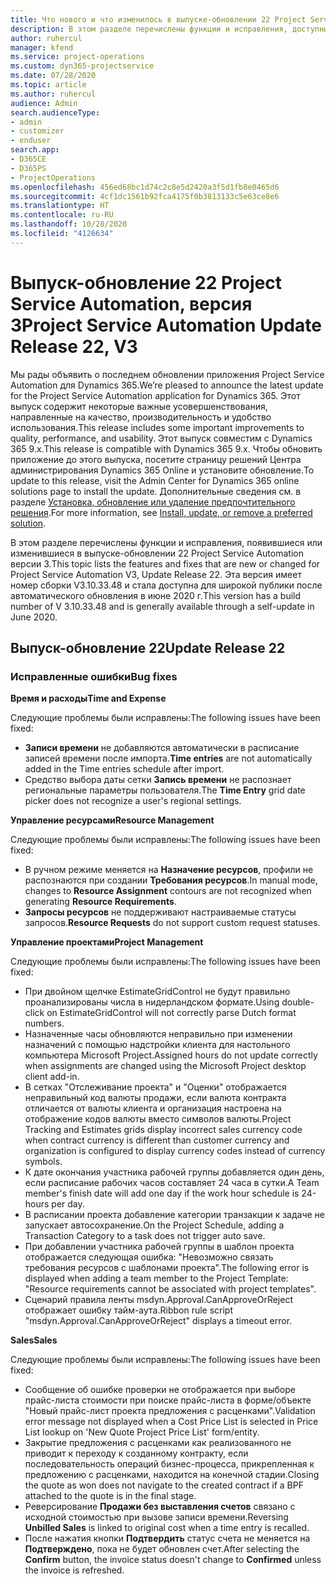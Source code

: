 ```yaml
---
title: Что нового и что изменилось в выпуске-обновлении 22 Project Service Automation версии 3
description: В этом разделе перечислены функции и исправления, доступные в выпуске-обновлении 22 Project Service Automation версии 3.
author: ruhercul
manager: kfend
ms.service: project-operations
ms.custom: dyn365-projectservice
ms.date: 07/28/2020
ms.topic: article
ms.author: ruhercul
audience: Admin
search.audienceType:
- admin
- customizer
- enduser
search.app:
- D365CE
- D365PS
- ProjectOperations
ms.openlocfilehash: 456ed68bc1d74c2c8e5d2420a3f5d1fb8e0465d6
ms.sourcegitcommit: 4cf1dc1561b92fca4175f0b3813133c5e63ce8e6
ms.translationtype: HT
ms.contentlocale: ru-RU
ms.lasthandoff: 10/28/2020
ms.locfileid: "4126634"
---
```

# <a name="project-service-automation-update-release-22-v3"></a><span data-ttu-id="e2920-103">Выпуск-обновление 22 Project Service Automation, версия 3</span><span class="sxs-lookup"><span data-stu-id="e2920-103">Project Service Automation Update Release 22, V3</span></span>

<span data-ttu-id="e2920-104">Мы рады объявить о последнем обновлении приложения Project Service Automation для Dynamics 365.</span><span class="sxs-lookup"><span data-stu-id="e2920-104">We’re pleased to announce the latest update for the Project Service Automation application for Dynamics 365.</span></span> <span data-ttu-id="e2920-105">Этот выпуск содержит некоторые важные усовершенствования, направленные на качество, производительность и удобство использования.</span><span class="sxs-lookup"><span data-stu-id="e2920-105">This release includes some important improvements to quality, performance, and usability.</span></span> <span data-ttu-id="e2920-106">Этот выпуск совместим с Dynamics 365 9.x.</span><span class="sxs-lookup"><span data-stu-id="e2920-106">This release is compatible with Dynamics 365 9.x.</span></span> <span data-ttu-id="e2920-107">Чтобы обновить приложение до этого выпуска, посетите страницу решений Центра администрирования Dynamics 365 Online и установите обновление.</span><span class="sxs-lookup"><span data-stu-id="e2920-107">To update to this release, visit the Admin Center for Dynamics 365 online solutions page to install the update.</span></span> <span data-ttu-id="e2920-108">Дополнительные сведения см. в разделе [Установка, обновление или удаление предпочтительного решения](https://docs.microsoft.com/power-platform/admin/install-remove-preferred-solution).</span><span class="sxs-lookup"><span data-stu-id="e2920-108">For more information, see [Install, update, or remove a preferred solution](https://docs.microsoft.com/power-platform/admin/install-remove-preferred-solution).</span></span>

<span data-ttu-id="e2920-109">В этом разделе перечислены функции и исправления, появившиеся или изменившиеся в выпуске-обновлении 22 Project Service Automation версии 3.</span><span class="sxs-lookup"><span data-stu-id="e2920-109">This topic lists the features and fixes that are new or changed for Project Service Automation V3, Update Release 22.</span></span> <span data-ttu-id="e2920-110">Эта версия имеет номер сборки V3.10.33.48 и стала доступна для широкой публики после автоматического обновления в июне 2020 г.</span><span class="sxs-lookup"><span data-stu-id="e2920-110">This version has a build number of V 3.10.33.48 and is generally available through a self-update in June 2020.</span></span>

## <a name="update-release-22"></a><span data-ttu-id="e2920-111">Выпуск-обновление 22</span><span class="sxs-lookup"><span data-stu-id="e2920-111">Update Release 22</span></span>

### <a name="bug-fixes"></a><span data-ttu-id="e2920-112">Исправленные ошибки</span><span class="sxs-lookup"><span data-stu-id="e2920-112">Bug fixes</span></span>



<span data-ttu-id="e2920-113">**Время и расходы**</span><span class="sxs-lookup"><span data-stu-id="e2920-113">**Time and Expense**</span></span>

<span data-ttu-id="e2920-114">Следующие проблемы были исправлены:</span><span class="sxs-lookup"><span data-stu-id="e2920-114">The following issues have been fixed:</span></span>

- <span data-ttu-id="e2920-115">**Записи времени** не добавляются автоматически в расписание записей времени после импорта.</span><span class="sxs-lookup"><span data-stu-id="e2920-115">**Time entries** are not automatically added in the Time entries schedule after import.</span></span>
- <span data-ttu-id="e2920-116">Средство выбора даты сетки **Запись времени** не распознает региональные параметры пользователя.</span><span class="sxs-lookup"><span data-stu-id="e2920-116">The **Time Entry** grid date picker does not recognize a user's regional settings.</span></span>

<span data-ttu-id="e2920-117">**Управление ресурсами**</span><span class="sxs-lookup"><span data-stu-id="e2920-117">**Resource Management**</span></span>

<span data-ttu-id="e2920-118">Следующие проблемы были исправлены:</span><span class="sxs-lookup"><span data-stu-id="e2920-118">The following issues have been fixed:</span></span>

- <span data-ttu-id="e2920-119">В ручном режиме меняется на **Назначение ресурсов**, профили не распознаются при создании **Требования ресурсов**.</span><span class="sxs-lookup"><span data-stu-id="e2920-119">In manual mode, changes to **Resource Assignment** contours are not recognized when generating **Resource Requirements**.</span></span>
- <span data-ttu-id="e2920-120">**Запросы ресурсов** не поддерживают настраиваемые статусы запросов.</span><span class="sxs-lookup"><span data-stu-id="e2920-120">**Resource Requests** do not support custom request statuses.</span></span>

<span data-ttu-id="e2920-121">**Управление проектами**</span><span class="sxs-lookup"><span data-stu-id="e2920-121">**Project Management**</span></span>

<span data-ttu-id="e2920-122">Следующие проблемы были исправлены:</span><span class="sxs-lookup"><span data-stu-id="e2920-122">The following issues have been fixed:</span></span>

- <span data-ttu-id="e2920-123">При двойном щелчке EstimateGridControl не будут правильно проанализированы числа в нидерландском формате.</span><span class="sxs-lookup"><span data-stu-id="e2920-123">Using double-click on EstimateGridControl will not correctly parse Dutch format numbers.</span></span>
- <span data-ttu-id="e2920-124">Назначенные часы обновляются неправильно при изменении назначений с помощью надстройки клиента для настольного компьютера Microsoft Project.</span><span class="sxs-lookup"><span data-stu-id="e2920-124">Assigned hours do not update correctly when assignments are changed using the Microsoft Project desktop client add-in.</span></span>
- <span data-ttu-id="e2920-125">В сетках "Отслеживание проекта" и "Оценки" отображается неправильный код валюты продажи, если валюта контракта отличается от валюты клиента и организация настроена на отображение кодов валюты вместо символов валюты.</span><span class="sxs-lookup"><span data-stu-id="e2920-125">Project Tracking and Estimates grids display incorrect sales currency code when contract currency is different than customer currency and organization is configured to display currency codes instead of currency symbols.</span></span>
- <span data-ttu-id="e2920-126">К дате окончания участника рабочей группы добавляется один день, если расписание рабочих часов составляет 24 часа в сутки.</span><span class="sxs-lookup"><span data-stu-id="e2920-126">A Team member's finish date will add one day if the work hour schedule is 24-hours per day.</span></span>
- <span data-ttu-id="e2920-127">В расписании проекта добавление категории транзакции к задаче не запускает автосохранение.</span><span class="sxs-lookup"><span data-stu-id="e2920-127">On the Project Schedule, adding a Transaction Category to a task does not trigger auto save.</span></span>
- <span data-ttu-id="e2920-128">При добавлении участника рабочей группы в шаблон проекта отображается следующая ошибка: "Невозможно связать требования ресурсов с шаблонами проекта".</span><span class="sxs-lookup"><span data-stu-id="e2920-128">The following error is displayed when adding a team member to the Project Template: "Resource requirements cannot be associated with project templates".</span></span> 
- <span data-ttu-id="e2920-129">Сценарий правила ленты msdyn.Approval.CanApproveOrReject отображает ошибку тайм-аута.</span><span class="sxs-lookup"><span data-stu-id="e2920-129">Ribbon rule script "msdyn.Approval.CanApproveOrReject" displays a timeout error.</span></span>

<span data-ttu-id="e2920-130">**Sales**</span><span class="sxs-lookup"><span data-stu-id="e2920-130">**Sales**</span></span>

<span data-ttu-id="e2920-131">Следующие проблемы были исправлены:</span><span class="sxs-lookup"><span data-stu-id="e2920-131">The following issues have been fixed:</span></span>

- <span data-ttu-id="e2920-132">Сообщение об ошибке проверки не отображается при выборе прайс-листа стоимости при поиске прайс-листа в форме/объекте "Новый прайс-лист проекта предложения с расценками".</span><span class="sxs-lookup"><span data-stu-id="e2920-132">Validation error message not displayed when a Cost Price List is selected in Price List lookup on 'New Quote Project Price List' form/entity.</span></span>
- <span data-ttu-id="e2920-133">Закрытие предложения с расценками как реализованного не приводит к переходу к созданному контракту, если последовательность операций бизнес-процесса, прикрепленная к предложению с расценками, находится на конечной стадии.</span><span class="sxs-lookup"><span data-stu-id="e2920-133">Closing the quote as won does not navigate to the created contract if a BPF attached to the quote is in the final stage.</span></span>
- <span data-ttu-id="e2920-134">Реверсирование **Продажи без выставления счетов** связано с исходной стоимостью при вызове записи времени.</span><span class="sxs-lookup"><span data-stu-id="e2920-134">Reversing **Unbilled Sales** is linked to original cost when a time entry is recalled.</span></span>
- <span data-ttu-id="e2920-135">После нажатия кнопки **Подтвердить** статус счета не меняется на **Подтверждено**, пока не будет обновлен счет.</span><span class="sxs-lookup"><span data-stu-id="e2920-135">After selecting the **Confirm** button, the invoice status doesn't change to **Confirmed** unless the invoice is refreshed.</span></span>

